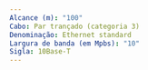 ```yaml
---
Alcance (m): "100"
Cabo: Par trançado (categoria 3)
Denominação: Ethernet standard
Largura de banda (em Mpbs): "10"
Sigla: 10Base-T
---
```

